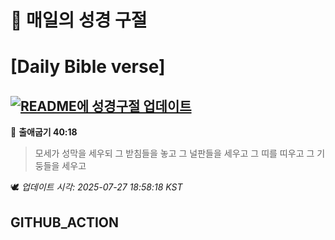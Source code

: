 # 🙏 매일의 성경 구절
# [Daily Bible verse]
## [![README에 성경구절 업데이트](https://github.com/DONGSUKA/first_test/actions/workflows/update-readme-bible.yml/badge.svg)](https://github.com/DONGSUKA/first_test/actions/workflows/update-readme-bible.yml)
<!-- START_BIBLE_VERSE -->
📖 **출애굽기 40:18**
> 모세가 성막을 세우되 그 받침들을 놓고 그 널판들을 세우고 그 띠를 띠우고 그 기둥들을 세우고

🕊️ _업데이트 시각: 2025-07-27 18:58:18 KST_
  <!-- END_BIBLE_VERSE -->
## GITHUB_ACTION
